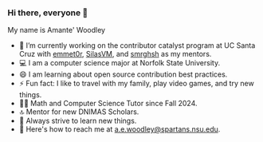 ### Hi there, everyone 👋

My name is Amante' Woodley

* 🔭 I’m currently working on the contributor catalyst program at UC Santa Cruz with [emmet0r](https://github.com/emmet0r), [SilasVM](https://github.com/SilasVM), and [smrghsh](https://github.com/smrghsh) as my mentors.
* 💻 I am a computer science major at Norfolk State University.
* 😄 I am learning about open source contribution best practices.
* ⚡ Fun fact: I like to travel with my family, play video games, and try new things.
* 👨‍🏫 Math and Computer Science Tutor since Fall 2024.
* 🔝 Mentor for new DNIMAS Scholars.
* 🌱 Always strive to learn new things.
* 📨 Here's how to reach me at a.e.woodley@spartans.nsu.edu.
